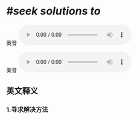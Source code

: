 # ***\#seek solutions to*** 
英音
<audio src="./media/seek solutions to1_AAC.aac" controls="controls"></audio>

美音
<audio src="./media/seek solutions to2_AAC.aac" controls="controls"></audio>



  

英文释义
---
### 1.**寻求解决方法**  


